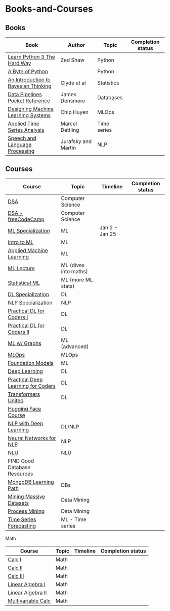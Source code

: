 # Books-and-Courses

## Books



|Book       |Author          |Topic | Completion status|
|-----------|----------------|------|-------|
[Learn Python 3 The Hard Way](https://github.com/ev1lm0rty/Learn_Python3/blob/master/learn-python-3-hard-way.pdf) | Zed Shaw| Python |
[A Byte of Python](https://python.swaroopch.com) | | Python |
[An Introduction to Bayesian Thinking](https://statswithr.github.io/book/) | Clyde et al | Statistics|
[Data Pipelines Pocket Reference](https://www.oreilly.com/library/view/data-pipelines-pocket/9781492087823/)| James Densmore| Databases |
[Designing Machine Learning Systems](https://www.oreilly.com/library/view/designing-machine-learning/9781098107956/)| Chip Huyen| MLOps |
[Applied Time Series Analysis](./_resources/time_series.pdf)| Marcel Dettling| Time series |
[Speech and Language Processing](./_resources/ed3book.pdf)| Jurafsky and Martin| NLP |

## Courses


|Course                                                                                                                                                                         |Topic                         |Timeline      | Completion status|
|------------------------------------------------------------------------------------------------------------------------------------------------------ |----------------------------|----------------|-------------------------|
[DSA](https://www.udacity.com/course/data-structures-and-algorithms-in-python--ud513)                                         | Computer Science    | 	|
[DSA - freeCodeCamp](https://www.youtube.com/watch?v=8hly31xKli0)                                         | Computer Science  | 	                  |
[ML Specialization](https://www.coursera.org/specializations/machine-learning-introduction)                                     |ML           		        |	Jan 2 - Jan 25	|
[Intro to ML](https://www.udacity.com/course/intro-to-machine-learning--ud120)                                                         |ML                              |		|
[Applied Machine Learning](https://github.com/dair-ai/ML-YouTube-Courses#stanford-cs229-machine-learning)      |ML				|		|			
[ML Lecture](https://www.youtube.com/playlist?list=PLzrCXlf6ypbxS5OYOY3EN_0u2fDuIT6Gt)				     |ML (dives into maths) |		|
[Statistical ML](https://www.youtube.com/playlist?list=PL05umP7R6ij2XCvrRzLokX6EoHWaGA2cC)			     |ML (more ML stats)	|		|
[DL Specialization](https://www.coursera.org/specializations/deep-learning)                                                               |DL                              |			|
[NLP Specialization](https://www.coursera.org/specializations/natural-language-processing)                                     |NLP                            |		|
[Practical DL for Coders I](https://www.youtube.com/playlist?list=PLfYUBJiXbdtSvpQjSnJJ_PmDQB_VyT5iU)	     |DL				|		|
[Practical DL for Coders II](https://www.youtube.com/watch?v=_7rMfsA24Ls)							     |DL				|		|
[ML w/ Graphs](https://www.youtube.com/playlist?list=PLoROMvodv4rPLKxIpqhjhPgdQy7imNkDn)			     |ML (advanced)		|		|
[MLOps](https://www.coursera.org/specializations/natural-language-processing)                                                       |MLOps                        |		|
[Foundation Models](https://www.youtube.com/playlist?list=PL9t0xVFP90GD8hox0KipBkJcLX_C3ja67)		     |ML				|		|
[Deep Learning](https://www.youtube.com/playlist?list=PL05umP7R6ij3NTWIdtMbfvX7Z-4WEXRqD)			     | DL				|		|
[Practical Deep Learning for Coders](https://course.fast.ai/)                                      | DL       |   |
[Transformers United](https://www.youtube.com/playlist?list=PLoROMvodv4rNiJRchCzutFw5ItR_Z27CM)		     |DL				|		|
[Hugging Face Course](https://www.youtube.com/playlist?list=PLo2EIpI_JMQvWfQndUesu0nPBAtZ9gP1o)	     |					|		|
[NLP with Deep Learning](https://www.youtube.com/playlist?list=PLoROMvodv4rOSH4v6133s9LFPRHjEmbmJ)    |DL/NLP			|		|
[Neural Networks for NLP](https://www.youtube.com/playlist?list=PL8PYTP1V4I8AkaHEJ7lOOrlex-pcxS-XV)	     |NLP				|		|
[NLU](https://www.youtube.com/playlist?list=PLoROMvodv4rPt5D0zs3YhbWSZA8Q_DyiJ)				     |NLU				|		|
FIND Good Database Resources                                                                                                                               |                                    |			|
[MongoDB Learning Path](https://university.mongodb.com/learning_paths/developer)                                               |DBs                             |		|
[Mining Massive Datasets](https://www.edx.org/course/mining-massive-datasets)                                                     | Data Mining                |		|
[Process Mining](https://www.coursera.org/learn/process-mining#syllabus)             						     |Data Mining                 |		|
[Time Series Forecasting](https://www.tensorflow.org/tutorials/structured_data/time_series#performance_3)             						     |ML - Time series                |		|





Math

|Course                                                                                                                                                                         |Topic                         |Timeline      | Completion status|
|------------------------------------------------------------------------------------------------------------------------------------------------------ |----------------------------|----------------|-------------------------|
[Calc I](https://www.edx.org/course/calculus-1a-differentiation)                                                                                   |Math                          |					|
[Calc II](https://www.edx.org/course/calculus-1b-integration)                                                                                       |Math               	       |					|
[Calc III](https://www.edx.org/course/calculus-1c-coordinate-systems-infinite-series)                                                 |Math                          |					|
[Linear Algebra I](https://www.youtube.com/playlist?list=PLZHQObOWTQDPD3MizzM2xVFitgF8hE_ab)                 |Math                          |					|
[Linear Algebra II](https://www.edx.org/course/calculus-1c-coordinate-systems-infinite-series)                                  |Math                           |			|
[Multivariable Calc](https://ocw.mit.edu/courses/18-02sc-multivariable-calculus-fall-2010/)                                        |Math                           |			|
